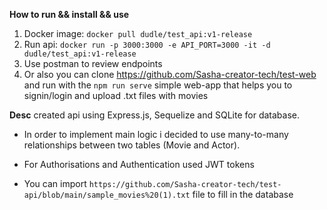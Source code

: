 **How to run && install && use**

1) Docker image: ```docker pull dudle/test_api:v1-release```
2) Run api: ```docker run -p 3000:3000 -e API_PORT=3000 -it -d dudle/test_api:v1-release```
3) Use postman to review endpoints
4) Or also you can clone https://github.com/Sasha-creator-tech/test-web and run with the ```npm run serve``` simple web-app that helps you to signin/login and upload .txt files with movies

**Desc**
created api using Express.js, Sequelize and SQLite for database.

- In order to implement main logic i decided to use many-to-many relationships between two tables (Movie and Actor).
- For Authorisations and Authentication used JWT tokens

- You can import ```https://github.com/Sasha-creator-tech/test-api/blob/main/sample_movies%20(1).txt``` file to fill in the database 
